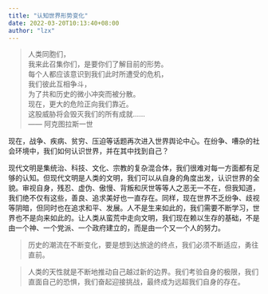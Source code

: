 ```yaml
---
title: "认知世界形势变化"
date: 2022-03-20T10:13:40+08:00
author: "lzx"
---
```


> 人类同胞们，  
> 我来此召集你们，是要你们了解目前的形势。  
> 每个人都应该意识到我们此时所遭受的危机，  
> 我们彼此互相争斗，  
> 为了共和历史的微小冲突而被分散。  
> 现在，更大的危险正向我们靠近。  
> 这股威胁将会毁灭我们的所有成就……  
> —— 阿克图拉斯一世

现在，战争、疾病、贫穷、压迫等话题再次进入世界舆论中心。在纷争、嘈杂的社会环境中，我们如何认识世界，并在其中找到自己？

现代文明是集统治、科技、文化、宗教的复杂混合体，我们很难对每一方面都有足够的认知。但现代文明是人类的文明，我们可以从自身的角度出发，认识世界的全貌。审视自身，残忍、虚伪、傲慢、背叛和厌世等等人之恶无一不在，但我知道，我们绝不仅有这些，善良、追求美好也一直存在。同样，现在世界不乏纷争、歧视等阴暗，但同时也在追求和平、发展。人不是生来如此的，我们需要不断学习，世界也不是向来如此的。让人类从蛮荒中走向文明，我们现在赖以生存的基础，不是由一个神、一个党派、一个政府建立的，而是由一个又一个人的努力。

> 历史的潮流在不断变化，要是想到达旅途的终点，我们必须不断适应，勇往直前。

> 人类的天性就是不断地推动自己越过新的边界。我们考验自身的极限，我们直面自己的恐惧，我们奋起迎接挑战，最终成为远超我们自身的存在。
